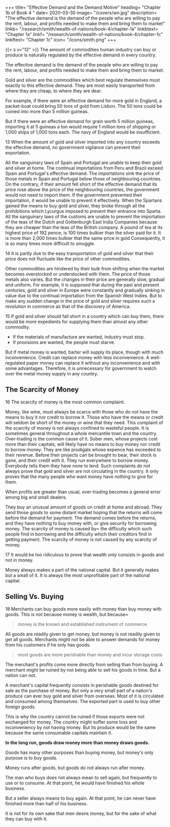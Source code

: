 +++
title=  "Effective Demand and the Demand Motive"
heading=  "Chapter 1b of Book 4 "
date=  2020-03-30
image=  "/covers/wn.jpg"
description=  "The effective demand is the demand of the people who are willing to pay the rent, labour, and profits needed to make them and bring them to market"
linkb=  "/research/smith/wealth-of-nations/book-4/chapter-1a"
linkbtext=  "Chapter 1a"
linkf=  "/research/smith/wealth-of-nations/book-4/chapter-1c"
linkftext=  "Chapter 1c"
icon=  "/icons/smith.png"
+++


{{< s v="12" >}} The amount of commodities human industry can buy or produce is naturally regulated by the effective demand in every country.

The effective demand is the demand of the people who are willing to pay the rent, labour, and profits needed to make them and bring them to market.

Gold and silver are the commodities which best regulate themselves most exactly to this effective demand. They are most easily transported from where they are cheap, to where they are dear.

For example, if there were an effective demand for more gold in England, a packet-boat could bring 50 tons of gold from Lisbon. The 50 tons could be coined into more than 5 million guineas.

But if there were an effective demand for grain worth 5 million guineas, importing it at 5 guineas a ton would require 1 million tons of shipping or 1,000 ships of 1,000 tons each. The navy of England would be insufficient.


13 When the amount of gold and silver imported into any country exceeds the effective demand, no government vigilance can prevent their exportation.

All the sanguinary laws of Spain and Portugal are unable to keep their gold and silver at home.
The continual importations from Peru and Brazil exceed Spain and Portugal's effective demand.
The importations sink the price of those metals in Spain and Portugal below those of neighbouring countries.
On the contrary, if their amount fell short of the effective demand that its price rose above the price of the neighbouring countries, the government would not need to import them.
If the government prevented their importation, it would be unable to prevent it effectively.
When the Spartans gained the means to buy gold and silver, they broke through all the prohibitions which Lycurgus imposed to prevent their entrance into Sparta.
All the sanguinary laws of the customs are unable to prevent the importation of the teas of the Dutch and Gottenburgh East India Companies because they are cheaper than the teas of the British company.
A pound of tea at its highest price of 192 pence, is 100 times bulkier than the silver paid for it.
It is more than 2,000 times bulkier that the same price in gold
Consequently, it is so many times more difficult to smuggle.

14 It is partly due to the easy transportation of gold and silver that their price does not fluctuate like the price of other commodities.

Other commodities are hindered by their bulk from shifting when the market becomes overstocked or understocked with them.
The price of those metals also varies.
But the changes in their price are generally slow, gradual and uniform.
For example, it is supposed that during the past and present centuries, gold and silver in Europe were constantly and gradually sinking in value due to the continual importation from the Spanish West Indies.
But to make any sudden change in the price of gold and silver requires such a revolution in commerce as that of the discovery of America.


15 If gold and silver should fall short in a country which can buy them, there would be more expedients for supplying them than almost any other commodity.
- If the materials of manufacture are wanted, industry must stop.
- If provisions are wanted, the people must starve.

But if metal money is wanted, barter will supply its place, though with much inconvenience. Credit can replace money with less inconvenience. A well-regulated paper money can replace it without any inconvenience and with some advantages. Therefore, it is unnecessary for government to watch over the metal money supply in any country.


## The Scarcity of Money

16 The scarcity of money is the most common complaint.

Money, like wine, must always be scarce with those who do not have the means to buy it nor credit to borrow it.
Those who have the means or credit will seldom be short of the money or wine that they need.
This complaint of the scarcity of money is not always confined to wasteful people.
It is sometimes general throughout a whole mercantile town and the country.
Over-trading is the common cause of it.
Sober men, whose projects cost more than their capitals, will likely have no means to buy money nor credit to borrow money.
They are like prodigals whose expence has exceeded to their revenue.
Before their projects can be brought to bear, their stock is gone, and their credit with it.
They run everywhere to borrow money.
    Everybody tells them they have none to lend.
Such complaints do not always prove that gold and silver are not circulating in the country.
It only proves that the many people who want money have nothing to give for them.

When profits are greater than usual, over-trading becomes a general error among big and small dealers.

They buy an unusual amount of goods on credit at home and abroad.
They send those goods to some distant market hoping that the returns will come before the demand for payment.
The demand comes before the returns, and they have nothing to buy money with, or give security for borrowing money.
The scarcity of money is caused by= 
the difficulty which such people find in borrowing and
the difficulty which their creditors find in getting payment.
The scarcity of money is not caused by any scarcity of money.


17 It would be too ridiculous to prove that wealth only consists in goods and not in money.

Money always makes a part of the national capital.
But it generally makes but a small of it.
It is always the most unprofitable part of the national capital.


## Selling Vs. Buying

18 Merchants can buy goods more easily with money than buy money with goods. This is not because money is wealth, but because= 

> money is the known and established instrument of commerce

All goods are readily given to get money, but money is not readily given to get all goods. Merchants might not be able to answer demands for money from his customers if he only has goods.

> most goods are more perishable than money and incur storage costs <!-- frequently sustain a much greater loss by keeping --> 

The merchant's profits come more directly from selling than from buying. A merchant might be ruined by not being able to sell his goods in time. But a nation can not.

A merchant's capital frequently consists in perishable goods destined for sale as the purchase of money. But only a very small part of a nation's produce can ever buy gold and silver from overseas. Most of it is circulated and consumed among themselves. The exported part is used to buy other foreign goods.

This is why the country cannot be ruined if those exports were not exchanged for money. The country might suffer some loss and inconveniency by not having money. But its produce would be the same because the same consumable capitals maintain it.

**In the long run, goods draw money more than money draws goods.**

Goods has many other purposes than buying money, but money's only purpose is to buy goods.

Money runs after goods, but goods do not always run after money.

The man who buys does not always mean to sell again, but frequently to use or to consume. At that point, he would have finished his whole business.

But a seller always means to buy again. At that point, he can never have finished more than half of his business.

It is not for its own sake that men desire money, but for the sake of what they can buy with it.
